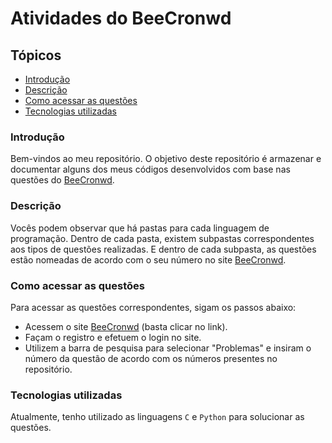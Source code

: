 # Atividades do BeeCronwd

## Tópicos

- [Introdução](#introdução)
- [Descrição](#descrição)
- [Como acessar as questões](#como-acessar-as-questões)
- [Tecnologias utilizadas](#tecnologias-utilizadas)

### Introdução

Bem-vindos ao meu repositório. O objetivo deste repositório é armazenar e documentar alguns dos meus códigos desenvolvidos com base nas questões do [BeeCronwd](https://www.beecrowd.com.br).

### Descrição

Vocês podem observar que há pastas para cada linguagem de programação. Dentro de cada pasta, existem subpastas correspondentes aos tipos de questões realizadas. E dentro de cada subpasta, as questões estão nomeadas de acordo com o seu número no site [BeeCronwd](https://www.beecrowd.com.br).

### Como acessar as questões

Para acessar as questões correspondentes, sigam os passos abaixo:

- Acessem o site [BeeCronwd](https://www.beecrowd.com.br) (basta clicar no link).
- Façam o registro e efetuem o login no site.
- Utilizem a barra de pesquisa para selecionar "Problemas" e insiram o número da questão de acordo com os números presentes no repositório.

### Tecnologias utilizadas

Atualmente, tenho utilizado as linguagens `C` e `Python` para solucionar as questões.